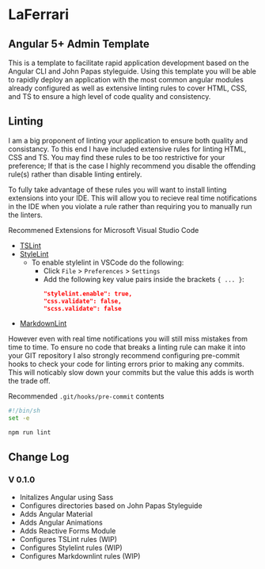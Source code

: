 # LaFerrari

## Angular 5+ Admin Template

This is a template to facilitate rapid application development based on the Angular CLI and John Papas styleguide. Using this template you will be able to rapidly deploy an application with the most common angular modules already configured as well as extensive linting rules to cover HTML, CSS, and TS to ensure a high level of code quality and consistency.

## Linting

I am a big proponent of linting your application to ensure both quality and consistancy. To this end I have included extensive rules for linting HTML, CSS and TS. You may find these rules to be too restrictive for your preference; If that is the case I highly recommend you disable the offending rule(s) rather than disable linting entirely.

To fully take advantage of these rules you will want to install linting extensions into your IDE. This will allow you to recieve real time notifications in the IDE when you violate a rule rather than requiring you to manually run the linters.

Recommened Extensions for Microsoft Visual Studio Code

- [TSLint](https://marketplace.visualstudio.com/items?itemName=eg2.tslint)
- [StyleLint](https://marketplace.visualstudio.com/items?itemName=shinnn.stylelint)
  - To enable stylelint in VSCode do the following:
    - Click `File` > `Preferences` > `Settings`
    - Add the following key value pairs inside the brackets `{ ... }`:
      ```json
      "stylelint.enable": true,
      "css.validate": false,
      "scss.validate": false
      ```
- [MarkdownLint](https://marketplace.visualstudio.com/items?itemName=DavidAnson.vscode-markdownlint)

However even with real time notifications you will still miss mistakes from time to time. To ensure no code that breaks a linting rule can make it into your GIT repository I also strongly recommend configuring pre-commit hooks to check your code for linting errors prior to making any commits. This will noticably slow down your commits but the value this adds is worth the trade off.

Recommended `.git/hooks/pre-commit` contents

```bash
#!/bin/sh
set -e

npm run lint
```

## Change Log

### V 0.1.0

- Initalizes Angular using Sass
- Configures directories based on John Papas Styleguide
- Adds Angular Material
- Adds Angular Animations
- Adds Reactive Forms Module
- Configures TSLint rules (WIP)
- Configures Stylelint rules (WIP)
- Configures Markdownlint rules (WIP)
